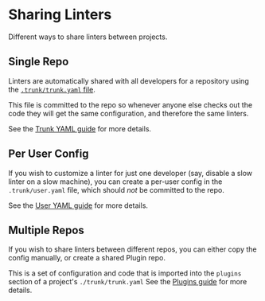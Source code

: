# Sharing Linters

Different ways to share linters between projects.

## Single Repo

Linters are automatically shared with all developers for a repository using the [`.trunk/trunk.yaml` file](https://docs.trunk.io/check/reference/trunk-yaml).

This file is committed to the repo so whenever anyone else checks out the code they will get the same configuration, and therefore the same linters.

See the [Trunk YAML guide](https://docs.trunk.io/check/reference/trunk-yaml) for more details.

## Per User Config

If you wish to customize a linter for just one developer (say, disable a slow linter on a slow machine), you can create a per-user config in the `.trunk/user.yaml` file, which should _not_ be committed to the repo.

See the [User YAML guide](https://docs.trunk.io/check/reference/user-yaml) for more details.

## Multiple Repos

If you wish to share linters between different repos, you can either copy the config manually, or create a shared Plugin repo.

This is a set of configuration and code that is imported into the `plugins` section of a project's `./trunk/trunk.yaml` See the [Plugins guide](https://docs.trunk.io/check/advanced-setup/plugins) for more details.
